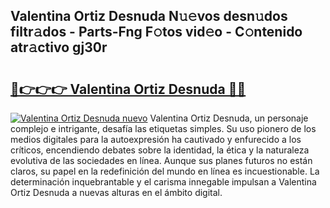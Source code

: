 ## Valentina Ortiz Desnuda N𝚞𝚎vos desn𝚞dos filtr𝚊dos - Parts-Fng F𝚘tos vid𝚎o - C𝚘ntenido atr𝚊ctivo gj30r

# <h2><a href="http://mb164t.tromn.icu/?c=Valentina+Ortiz+Desnuda">🔗👉👉👉 Valentina Ortiz Desnuda 🔗🔗</a></h2>

[![Valentina Ortiz Desnuda nuevo](https://i.imgur.com/pEAQMta.gif)](http://mb164t.tromn.icu/?c=Valentina+Ortiz+Desnuda)
Valentina Ortiz Desnuda, un personaje complejo e intrigante, desafía las etiquetas simples. Su uso pionero de los medios digitales para la autoexpresión ha cautivado y enfurecido a los críticos, encendiendo debates sobre la identidad, la ética y la naturaleza evolutiva de las sociedades en línea. Aunque sus planes futuros no están claros, su papel en la redefinición del mundo en línea es incuestionable. La determinación inquebrantable y el carisma innegable impulsan a Valentina Ortiz Desnuda a nuevas alturas en el ámbito digital.
